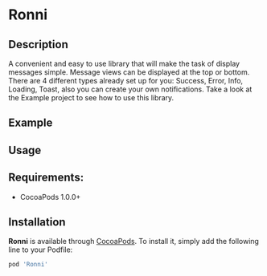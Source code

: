 Ronni
============

## Description

A convenient and easy to use library that will make the task of display messages simple. Message views can be displayed at the top or bottom. There are 4 different types already set up for you: Success, Error, Info, Loading, Toast, also you can create your own notifications. Take a look at the Example project to see how to use this library. 


## Example


## Usage

## Requirements:

- CocoaPods 1.0.0+

## Installation

**Ronni** is available through [CocoaPods](http://cocoapods.org). To install
it, simply add the following line to your Podfile:

```ruby
pod 'Ronni'
```
